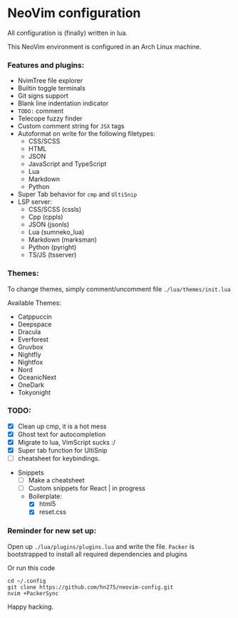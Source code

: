 # NeoVim configuration

All configuration is (finally) written in lua.

This NeoVim environment is configured in an Arch Linux machine.

### Features and plugins:

- NvimTree file explorer
- Builtin toggle terminals
- Git signs support
- Blank line indentation indicator
- `TODO:` comment
- Telecope fuzzy finder
- Custom comment string for `JSX` tags
- Autoformat on write for the following filetypes:
  - CSS/SCSS
  - HTML
  - JSON
  - JavaScript and TypeScript
  - Lua
  - Markdown
  - Python
- Super Tab behavior for `cmp` and `UltiSnip`
- LSP server:
  - CSS/SCSS (cssls)
  - Cpp (cppls)
  - JSON (jsonls)
  - Lua (sumneko_lua)
  - Markdown (marksman)
  - Python (pyright)
  - TS/JS (tsserver)

### Themes:

To change themes, simply comment/uncomment file `./lua/themes/init.lua`

Available Themes:

- Catppuccin
- Deepspace
- Dracula
- Everforest
- Gruvbox
- Nightfly
- Nightfox
- Nord
- OceanicNext
- OneDark
- Tokyonight

### TODO:

- [x] Clean up cmp, it is a hot mess
- [x] Ghost text for autocompletion
- [x] Migrate to lua, VimScript sucks :/
- [x] Super tab function for UltiSnip
- [ ] cheatsheet for keybindings.
- Snippets
  - [ ] Make a cheatsheet
  - [ ] Custom snippets for React | in progress
  - Boilerplate:
    - [x] html5
    - [x] reset.css

### Reminder for new set up:

Open up `./lua/plugins/plugins.lua` and write the file. `Packer` is
bootstrapped to install all required dependencies and plugins

Or run this code

```
cd ~/.config
git clone https://github.com/hn275/neovim-config.git
nvim +PackerSync
```

Happy hacking.
